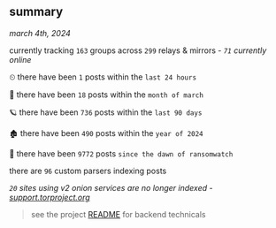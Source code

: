 
## summary
_march 4th, 2024_

currently tracking `163` groups across `299` relays & mirrors - _`71` currently online_

⏲ there have been `1` posts within the `last 24 hours`

🦈 there have been `18` posts within the `month of march`

🪐 there have been `736` posts within the `last 90 days`

🏚 there have been `490` posts within the `year of 2024`

🦕 there have been `9772` posts `since the dawn of ransomwatch`

there are `96` custom parsers indexing posts

_`20` sites using v2 onion services are no longer indexed - [support.torproject.org](https://support.torproject.org/onionservices/v2-deprecation/)_

> see the project [README](https://github.com/joshhighet/ransomwatch#ransomwatch--) for backend technicals
